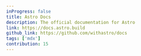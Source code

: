 ```yaml
---
inProgress: false
title: Astro Docs
description: The official documentation for Astro
link: https://docs.astro.build
github_link: https://github.com/withastro/docs
tags: ['mdx']
contribution: 15
---
```

